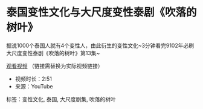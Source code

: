 # 泰国变性文化与大尺度变性泰剧《吹落的树叶》

据说1000个泰国人就有4个变性人，由此衍生的变性文化~3分钟看完9102年必刷大尺度变性泰剧《吹落的树叶》第13集~

[观看视频](https://www.youtube.com/watch?v=xxx) （链接需替换为实际视频链接）

- 视频时长：2:51
- 来源：YouTube

标签：变性文化, 泰国, 大尺度剧集, 吹落的树叶